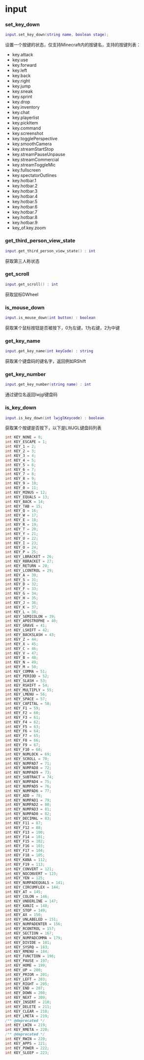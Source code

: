 # input

### set_key_down
```lua
input.set_key_down(string name, boolean stage);
```

设置一个按键的状态，仅支持Minecraft内的按键名，支持的按键列表：

- key.attack
- key.use
- key.forward
- key.left
- key.back
- key.right
- key.jump
- key.sneak
- key.sprint
- key.drop
- key.inventory
- key.chat
- key.playerlist
- key.pickItem
- key.command
- key.screenshot
- key.togglePerspective
- key.smoothCamera
- key.streamStartStop
- key.streamPauseUnpause
- key.streamCommercial
- key.streamToggleMic
- key.fullscreen
- key.spectatorOutlines
- key.hotbar.1
- key.hotbar.2
- key.hotbar.3
- key.hotbar.4
- key.hotbar.5
- key.hotbar.6
- key.hotbar.7
- key.hotbar.8
- key.hotbar.9
- key_of.key.zoom

### get_third_person_view_state
```lua
input.get_third_person_view_state() : int
```
获取第三人称状态

### get_scroll
```lua
input.get_scroll() : int
```
获取鼠标DWheel

### is_mouse_down
```lua
input.is_mouse_down(int button) : boolean
```
获取某个鼠标按钮是否被按下，0为左键，1为右键，2为中键

### get_key_name
```lua
input.get_key_name(int keyCode) : string
```
获取某个键盘码的键名字，返回例如RShift

### get_key_number
```lua
input.get_key_number(string name) : int
```
通过键位名返回lwjgl键盘码

### is_key_down
```lua
input.is_key_down(int lwjglKeycode) : boolean
```
获取某个按键是否按下，以下是LWJGL键盘码列表
```java
int KEY_NONE = 0;
int KEY_ESCAPE = 1;
int KEY_1 = 2;
int KEY_2 = 3;
int KEY_3 = 4;
int KEY_4 = 5;
int KEY_5 = 6;
int KEY_6 = 7;
int KEY_7 = 8;
int KEY_8 = 9;
int KEY_9 = 10;
int KEY_0 = 11;
int KEY_MINUS = 12;
int KEY_EQUALS = 13;
int KEY_BACK = 14;
int KEY_TAB = 15;
int KEY_Q = 16;
int KEY_W = 17;
int KEY_E = 18;
int KEY_R = 19;
int KEY_T = 20;
int KEY_Y = 21;
int KEY_U = 22;
int KEY_I = 23;
int KEY_O = 24;
int KEY_P = 25;
int KEY_LBRACKET = 26;
int KEY_RBRACKET = 27;
int KEY_RETURN = 28;
int KEY_LCONTROL = 29;
int KEY_A = 30;
int KEY_S = 31;
int KEY_D = 32;
int KEY_F = 33;
int KEY_G = 34;
int KEY_H = 35;
int KEY_J = 36;
int KEY_K = 37;
int KEY_L = 38;
int KEY_SEMICOLON = 39;
int KEY_APOSTROPHE = 40;
int KEY_GRAVE = 41;
int KEY_LSHIFT = 42;
int KEY_BACKSLASH = 43;
int KEY_Z = 44;
int KEY_X = 45;
int KEY_C = 46;
int KEY_V = 47;
int KEY_B = 48;
int KEY_N = 49;
int KEY_M = 50;
int KEY_COMMA = 51;
int KEY_PERIOD = 52;
int KEY_SLASH = 53;
int KEY_RSHIFT = 54;
int KEY_MULTIPLY = 55;
int KEY_LMENU = 56;
int KEY_SPACE = 57;
int KEY_CAPITAL = 58;
int KEY_F1 = 59;
int KEY_F2 = 60;
int KEY_F3 = 61;
int KEY_F4 = 62;
int KEY_F5 = 63;
int KEY_F6 = 64;
int KEY_F7 = 65;
int KEY_F8 = 66;
int KEY_F9 = 67;
int KEY_F10 = 68;
int KEY_NUMLOCK = 69;
int KEY_SCROLL = 70;
int KEY_NUMPAD7 = 71;
int KEY_NUMPAD8 = 72;
int KEY_NUMPAD9 = 73;
int KEY_SUBTRACT = 74;
int KEY_NUMPAD4 = 75;
int KEY_NUMPAD5 = 76;
int KEY_NUMPAD6 = 77;
int KEY_ADD = 78;
int KEY_NUMPAD1 = 79;
int KEY_NUMPAD2 = 80;
int KEY_NUMPAD3 = 81;
int KEY_NUMPAD0 = 82;
int KEY_DECIMAL = 83;
int KEY_F11 = 87;
int KEY_F12 = 88;
int KEY_F13 = 100;
int KEY_F14 = 101;
int KEY_F15 = 102;
int KEY_F16 = 103;
int KEY_F17 = 104;
int KEY_F18 = 105;
int KEY_KANA = 112;
int KEY_F19 = 113;
int KEY_CONVERT = 121;
int KEY_NOCONVERT = 123;
int KEY_YEN = 125;
int KEY_NUMPADEQUALS = 141;
int KEY_CIRCUMFLEX = 144;
int KEY_AT = 145;
int KEY_COLON = 146;
int KEY_UNDERLINE = 147;
int KEY_KANJI = 148;
int KEY_STOP = 149;
int KEY_AX = 150;
int KEY_UNLABELED = 151;
int KEY_NUMPADENTER = 156;
int KEY_RCONTROL = 157;
int KEY_SECTION = 167;
int KEY_NUMPADCOMMA = 179;
int KEY_DIVIDE = 181;
int KEY_SYSRQ = 183;
int KEY_RMENU = 184;
int KEY_FUNCTION = 196;
int KEY_PAUSE = 197;
int KEY_HOME = 199;
int KEY_UP = 200;
int KEY_PRIOR = 201;
int KEY_LEFT = 203;
int KEY_RIGHT = 205;
int KEY_END = 207;
int KEY_DOWN = 208;
int KEY_NEXT = 209;
int KEY_INSERT = 210;
int KEY_DELETE = 211;
int KEY_CLEAR = 218;
int KEY_LMETA = 219;
/** @deprecated */
int KEY_LWIN = 219;
int KEY_RMETA = 220;
/** @deprecated */
int KEY_RWIN = 220;
int KEY_APPS = 221;
int KEY_POWER = 222;
int KEY_SLEEP = 223;
```